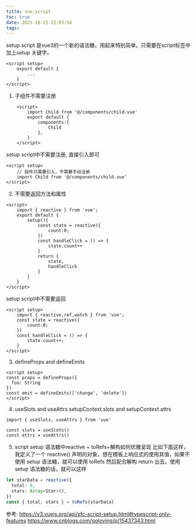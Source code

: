 ```yaml
---
title: vue_script
toc: true
date: 2021-10-25 22:03:54
tags:
---
```

setup script 是vue3的一个新的语法糖，用起来特别简单。只需要在script标签中加上setup 关键字。
```vue
<script setup>
    export default {
        ...
    }
</script>
```

1. 子组件不需要注册

```vue
    <script>
        import Child from '@/components/child.vue'
        export default {
            components:{
                Child
            },
        }
    </script>
```
setup script中不需要注册, 直接引入即可

```vue
<script setup>
    // 组件只需要引入，不需要手动注册
    import Child from '@/components/child.vue'
</script>
```

2. 不需要返回方法和属性

```vue
<script>
    import { reactive } from 'vue';
    export default { 
        setup(){
            const state = reactive({
                count:0;
            })
            const handleClick = () => {
                state.count++
            }
            return {
                state,
                handleClick
            }
        }
    }
</script>
```
setup script中不需要返回

```vue
<script setup>
    import { reactive,ref,watch } from 'vue';
    const state = reactive({
        count:0;
    })
    const handleClick = () => {
        state.count++;
    }
</script>
```

3. defineProps and defineEmits
```vue
<script setup>
const props = defineProps({
  foo: String
})
const emit = defineEmits(['change', 'delete'])
</script>
```
4. useSlots and useAttrs
setupContext.slots and setupContext.attrs
```vue
import { useSlots, useAttrs } from 'vue'

const slots = useSlots()
const attrs = useAttrs()
```
5. script setup 语法糖中reactive + toRefs+解构如何优雅呈现
比如下面这样，我定义了一个 reactive() 声明的对象，想在模板上响应式的使用其值，如果不使用 setup 语法糖，就可以使用 toRefs 然后配合解构 return 出去。使用 setup 语法糖的话，就可以这样
```ts
let starData = reactive({
  total: 0,
  stars: Array<Star>(),
})
const { total, stars } = toRefs(starData)
```
参考:
https://v3.vuejs.org/api/sfc-script-setup.html#typescript-only-features
https://www.cnblogs.com/goloving/p/15437343.html